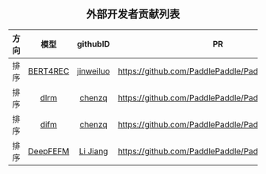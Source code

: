 <h2 align="center">外部开发者贡献列表</h2>

<center>

  |   方向   |                                   模型                                    | githubID | PR |
  | :------: | :-----------------------------------------------------------------------: | :-----: | :-----: |
  |   排序   |                       [BERT4REC](models/rank/bert4rec/)                       |  [jinweiluo](https://github.com/jinweiluo)  |    https://github.com/PaddlePaddle/PaddleRec/pull/624    |
  |   排序   |                     [dlrm](models/rank/dlrm/)                     |  [chenzq](https://github.com/Andy1314Chen)  |    https://github.com/PaddlePaddle/PaddleRec/pull/554    |
  |   排序   |                     [difm](models/rank/difm/)                     |  [chenzq](https://github.com/Andy1314Chen)  |    https://github.com/PaddlePaddle/PaddleRec/pull/562    |
  |   排序   |                     [DeepFEFM](models/rank/deepfefm/)                     |  [Li Jiang](https://github.com/thinkall)  |    https://github.com/PaddlePaddle/PaddleRec/pull/540    |

</center>

